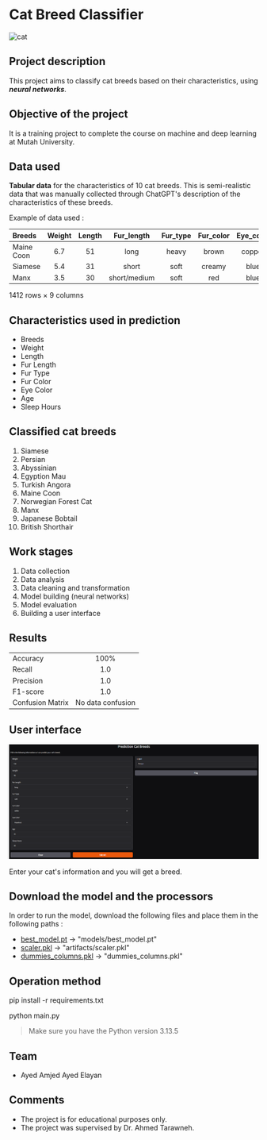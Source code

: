 # Cat Breed Classifier

![cat](app/assets/cat.ico)

## Project description
This project aims to classify cat breeds based on their characteristics, using __*neural networks*__.

## Objective of the project
It is a training project to complete the course on machine and deep learning at Mutah University.

## Data used
__Tabular data__ for the characteristics of 10 cat breeds. This is semi-realistic data that was manually collected through ChatGPT's description of the characteristics of these breeds.

Example of data used :

|Breeds |Weight |Length |Fur_length	|Fur_type |Fur_color |Eye_color |Age |Sleep_hours
|:--- |:---: |:---: |:---: |:---: |:---: |:---: |:---: |---:
|Maine Coon |6.7 |51 |long |heavy |brown |copper |12 |14
|Siamese |5.4 |31 |short |soft |creamy |blue |12 |15
|Manx |3.5 |30 |short/medium |soft |red |blue |15 |15

1412 rows × 9 columns

## Characteristics used in prediction

- Breeds
- Weight
- Length
- Fur Length
- Fur Type
- Fur Color
- Eye Color
- Age
- Sleep Hours

## Classified cat breeds

1. Siamese
2. Persian
3. Abyssinian
4. Egyption Mau
5. Turkish Angora
6. Maine Coon
7. Norwegian Forest Cat
8. Manx
9. Japanese Bobtail
10. British Shorthair

## Work stages

1. Data collection
2. Data analysis
3. Data cleaning and transformation
4. Model building (neural networks)
5. Model evaluation
6. Building a user interface

## Results

|||
|:--- |:---:|
|Accuracy | 100% |
|Recall | 1.0 |
|Precision | 1.0 |
|F1-score | 1.0 |
|Confusion Matrix | No data confusion |

## User interface

![user_interface](app/assets/example.png)

Enter your cat's information and you will get a breed.

## Download the model and the processors

In order to run the model, download the following files and place them in the following paths :

- [best_model.pt](https://drive.google.com/file/d/1Pyj1RslSIVjpzDAXMwfR0XypPvvolOaN/view?usp=drive_link) -> "models/best_model.pt"
- [scaler.pkl](https://drive.google.com/file/d/1swz1NJmfQaaInQXAXWtQvlMVaA1Ic-Kz/view?usp=drive_link) -> "artifacts/scaler.pkl"
- [dummies_columns.pkl](https://drive.google.com/file/d/1eW3iQX07ZVU25IjxTBv8PJ_1YsJ3epL-/view?usp=drive_link) -> "dummies_columns.pkl"

## Operation method

pip install -r requirements.txt

python main.py

> Make sure you have the Python version 3.13.5

## Team

- Ayed Amjed Ayed Elayan

## Comments

- The project is for educational purposes only.
- The project was supervised by Dr. Ahmed Tarawneh.